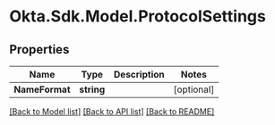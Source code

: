 # Okta.Sdk.Model.ProtocolSettings

## Properties

Name | Type | Description | Notes
------------ | ------------- | ------------- | -------------
**NameFormat** | **string** |  | [optional] 

[[Back to Model list]](../README.md#documentation-for-models) [[Back to API list]](../README.md#documentation-for-api-endpoints) [[Back to README]](../README.md)

